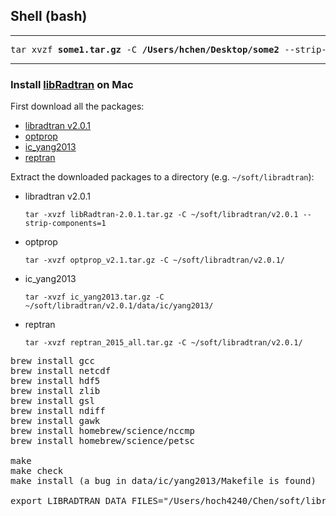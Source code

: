 ## Shell (bash)

--------
<pre>
tar xvzf <b>some1.tar.gz</b> -C <b>/Users/hchen/Desktop/some2</b> --strip-components=1
</pre>
--------

### Install [libRadtran](http://www.libradtran.org) on Mac

First download all the packages:
- [libradtran v2.0.1](http://www.libradtran.org/download/libRadtran-2.0.1.tar.gz)
- [optprop](http://www.meteo.physik.uni-muenchen.de/~libradtran/lib/exe/fetch.php?media=download:optprop_v2.1.tar.gz)
- [ic_yang2013](http://www.meteo.physik.uni-muenchen.de/~libradtran/lib/exe/fetch.php?media=download:ic_yang2013.tar.gz)
- [reptran](http://www.meteo.physik.uni-muenchen.de/~libradtran/lib/exe/fetch.php?media=download:reptran_2015_all.tar.gz)

Extract the downloaded packages to a directory (e.g. `~/soft/libradtran`):

- libradtran v2.0.1

  `tar -xvzf libRadtran-2.0.1.tar.gz -C ~/soft/libradtran/v2.0.1 --strip-components=1`

- optprop

  `tar -xvzf optprop_v2.1.tar.gz -C ~/soft/libradtran/v2.0.1/`

- ic_yang2013

  `tar -xvzf ic_yang2013.tar.gz -C ~/soft/libradtran/v2.0.1/data/ic/yang2013/`

- reptran

  `tar -xvzf reptran_2015_all.tar.gz -C ~/soft/libradtran/v2.0.1/`

<pre>
brew install gcc
brew install netcdf
brew install hdf5
brew install zlib
brew install gsl
brew install ndiff
brew install gawk
brew install homebrew/science/nccmp
brew install homebrew/science/petsc

make
make check
make install (a bug in data/ic/yang2013/Makefile is found)

export LIBRADTRAN_DATA_FILES="/Users/hoch4240/Chen/soft/libradtran/v2.0.1/share/libRadtran/data/"
</pre>
